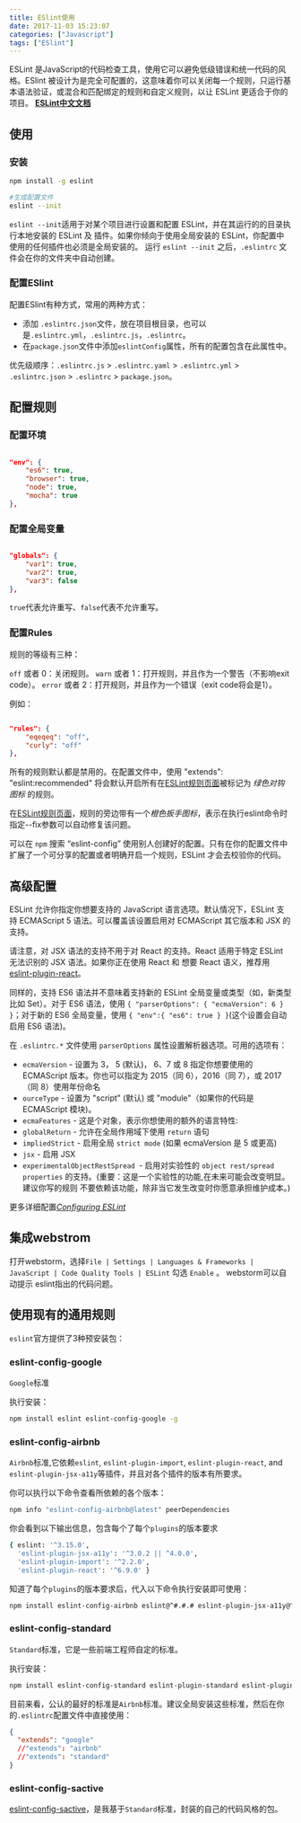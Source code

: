 ```yaml
---
title: ESlint使用
date: 2017-11-03 15:23:07
categories: ["Javascript"]
tags: ["ESlint"]
---
```


ESLint 是JavaScript的代码检查工具，使用它可以避免低级错误和统一代码的风格。ESlint 被设计为是完全可配置的，这意味着你可以关闭每一个规则，只运行基本语法验证，或混合和匹配绑定的规则和自定义规则，以让 ESLint 更适合于你的项目。
[**ESLint中文文档**](http://eslint.cn/)

<!-- more -->

## 使用
### 安装

``` bash
npm install -g eslint

#生成配置文件
eslint --init
```

`eslint --init`适用于对某个项目进行设置和配置 ESLint，并在其运行的的目录执行本地安装的 ESLint 及 插件。如果你倾向于使用全局安装的 ESLint，你配置中使用的任何插件也必须是全局安装的。
运行 `eslint --init` 之后，`.eslintrc` 文件会在你的文件夹中自动创建。

### 配置ESlint

配置ESlint有种方式，常用的两种方式：

- 添加 `.eslintrc.json`文件，放在项目根目录，也可以是`.eslintrc.yml`，`.eslintrc.js`，`.eslintrc`。
- 在`package.json`文件中添加`eslintConfig`属性，所有的配置包含在此属性中。

优先级顺序：`.eslintrc.js` > `.eslintrc.yaml` > `.eslintrc.yml` > `.eslintrc.json` > `.eslintrc` > `package.json`。

## 配置规则

### 配置环境
``` json

"env": {
	"es6": true,
	"browser": true,
	"node": true,
	"mocha": true
},

```
### 配置全局变量
``` json

"globals": {
	"var1": true,
	"var2": true,
	"var3": false
},

```
`true`代表允许重写、`false`代表不允许重写。


### 配置Rules

规则的等级有三种：

`off` 或者 0：关闭规则。
`warn` 或者 1：打开规则，并且作为一个警告（不影响exit code）。
`error` 或者 2：打开规则，并且作为一个错误（exit code将会是1）。

例如：

``` json

"rules": {
	"eqeqeq": "off",
	"curly": "off"
},

```

所有的规则默认都是禁用的。在配置文件中，使用 "extends": "eslint:recommended" 将会默认开启所有在[ESLint规则页面](http://eslint.cn/docs/rules/)被标记为 *绿色对钩图标* 的规则。

在[ESLint规则页面](http://eslint.cn/docs/rules/)，规则的旁边带有一个*橙色扳手图标*，表示在执行eslint命令时指定--fix参数可以自动修复该问题。

可以在 `npm` 搜索 “eslint-config” 使用别人创建好的配置。只有在你的配置文件中扩展了一个可分享的配置或者明确开启一个规则，ESLint 才会去校验你的代码。


## 高级配置

ESLint 允许你指定你想要支持的 JavaScript 语言选项。默认情况下，ESLint 支持 ECMAScript 5 语法。可以覆盖该设置启用对 ECMAScript 其它版本和 JSX 的支持。

请注意，对 JSX 语法的支持不用于对 React 的支持。React 适用于特定 ESLint 无法识别的 JSX 语法。如果你正在使用 React 和 想要 React 语义，推荐用 [eslint-plugin-react](https://github.com/yannickcr/eslint-plugin-react)。

同样的，支持 ES6 语法并不意味着支持新的 ESLint 全局变量或类型（如，新类型比如 Set）。对于 ES6 语法，使用 `{ "parserOptions": { "ecmaVersion": 6 } }`；对于新的 ES6 全局变量，使用 `{ "env":{ "es6": true } }`(这个设置会自动启用 ES6 语法)。

在 `.eslintrc.*` 文件使用 `parserOptions` 属性设置解析器选项。可用的选项有：

- `ecmaVersion` - 设置为 3， 5 (默认)， 6、7 或 8 指定你想要使用的 ECMAScript 版本。你也可以指定为 2015（同 6），2016（同 7），或 2017（同 8）使用年份命名
- `ourceType` - 设置为 "script" (默认) 或 "module"（如果你的代码是 ECMAScript 模块)。
- `ecmaFeatures` - 这是个对象，表示你想使用的额外的语言特性:
- `globalReturn` - 允许在全局作用域下使用 `return` 语句
- `impliedStrict` - 启用全局 `strict mode` (如果 ecmaVersion 是 5 或更高)
- `jsx` - 启用 JSX
- `experimentalObjectRestSpread `- 启用对实验性的 `object rest/spread properties` 的支持。(重要：这是一个实验性的功能,在未来可能会改变明显。 建议你写的规则 不要依赖该功能，除非当它发生改变时你愿意承担维护成本。)

更多详细配置[*Configuring ESLint*](http://eslint.cn/docs/user-guide/configuring)

## 集成webstrom

打开webstorm，选择`File | Settings | Languages & Frameworks | JavaScript | Code Quality Tools | ESLint` 勾选 `Enable` 。
webstorm可以自动提示 eslint指出的代码问题。

## 使用现有的通用规则
`eslint`官方提供了3种预安装包：

### eslint-config-google

`Google`标准

执行安装：
``` bash
npm install eslint eslint-config-google -g
```

### eslint-config-airbnb

`Airbnb`标准,它依赖`eslint`, `eslint-plugin-import`, `eslint-plugin-react`, and `eslint-plugin-jsx-a11y`等插件，并且对各个插件的版本有所要求。

你可以执行以下命令查看所依赖的各个版本：
``` bash
npm info "eslint-config-airbnb@latest" peerDependencies
```
你会看到以下输出信息，包含每个了每个`plugins`的版本要求
``` bash
{ eslint: '^3.15.0',
  'eslint-plugin-jsx-a11y': '^3.0.2 || ^4.0.0',
  'eslint-plugin-import': '^2.2.0',
  'eslint-plugin-react': '^6.9.0' }
```  
知道了每个`plugins`的版本要求后，代入以下命令执行安装即可使用：
``` bash
npm install eslint-config-airbnb eslint@^#.#.# eslint-plugin-jsx-a11y@^#.#.# eslint-plugin-import@^#.#.# eslint-plugin-react@^#.#.# -g
```

### eslint-config-standard

`Standard`标准，它是一些前端工程师自定的标准。

执行安装：
``` bash
npm install eslint-config-standard eslint-plugin-standard eslint-plugin-promise -g
```
目前来看，公认的最好的标准是`Airbnb`标准。建议全局安装这些标准，然后在你的`.eslintrc`配置文件中直接使用：
``` json
{
  "extends": "google"
  //"extends": "airbnb"
  //"extends": "standard"
}
```

### eslint-config-sactive
[eslint-config-sactive](https://github.com/sactive/eslint-config-sactive)，是我基于`Standard`标准，封装的自己的代码风格的包。

